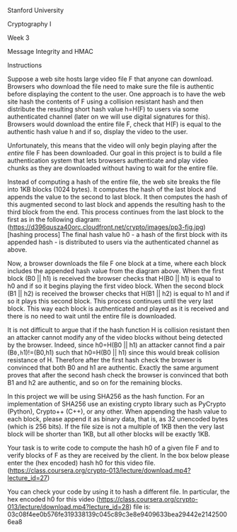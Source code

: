 Stanford University
 
 Cryptography I

 Week 3
 
 Message Integrity and HMAC

 Instructions
 
 Suppose a web site hosts large video file F that anyone can download. 
 Browsers who download the file need to make sure the file is authentic before displaying the content to the user. 
 One approach is to have the web site hash the contents of F using a collision resistant hash and then distribute the resulting short hash value h=H(F) to users via some authenticated channel (later on we will use digital signatures for this). 
 Browsers would download the entire file F, check that H(F) is equal to the authentic hash value h and if so, display the video to the user. 

 Unfortunately, this means that the video will only begin playing after the *entire* file F has been downloaded.
 Our goal in this project is to build a file authentication system that lets browsers authenticate and play video chunks as they are downloaded without having to wait for the entire file. 

 Instead of computing a hash of the entire file, the web site breaks the file into 1KB blocks (1024 bytes). It computes the hash of the last block and appends the value to the second to last block. 
 It then computes the hash of this augmented second to last block and appends the resulting hash to the third block from the end. This process continues from the last block to the first as in the following diagram: 
 (https://d396qusza40orc.cloudfront.net/crypto/images/pp3-fig.jpg)[hashing process]
 The final hash value h0 - a hash of the first block with its appended hash - is distributed to users via the authenticated channel as above. 

 Now, a browser downloads the file F one block at a time, where each block includes the appended hash value from the diagram above. 
 When the first block (B0 || h1) is received the browser checks that H(B0 || h1) is equal to h0 and if so it begins playing the first video block. 
 When the second block (B1 || h2) is received the browser checks that H(B1 || h2) is equal to h1 and if so it plays this second block. This process continues until the very last block. 
 This way each block is authenticated and played as it is received and there is no need to wait until the entire file is downloaded. 

 It is not difficult to argue that if the hash function H is collision resistant then an attacker cannot modify any of the video blocks without being detected by the browser. 
 Indeed, since h0=H(B0 || h1) an attacker cannot find a pair (B`0,h`1)!=(B0,h1) such that h0=H(B0 || h1) since this would break collision resistance of H. 
 Therefore after the first hash check the browser is convinced that both B0 and h1 are authentic.
 Exactly the same argument proves that after the second hash check the browser is convinced that both B1 and h2 are authentic, and so on for the remaining blocks. 

 In this project we will be using SHA256 as the hash function. For an implementation of SHA256 use an existing crypto library such as PyCrypto (Python), Crypto++ (C++), or any other. 
 When appending the hash value to each block, please append it as binary data, that is, as 32 unencoded bytes (which is 256 bits). 
 If the file size is not a multiple of 1KB then the very last block will be shorter than 1KB, but all other blocks will be exactly 1KB. 

 Your task is to write code to compute the hash h0 of a given file F and to verify blocks of F as they are received by the client. In the box below please enter the (hex encoded) hash h0 for this video file.  (https://class.coursera.org/crypto-013/lecture/download.mp4?lecture_id=27)

 You can check your code by using it to hash a different file. In particular, the hex encoded h0 for this video (https://class.coursera.org/crypto-013/lecture/download.mp4?lecture_id=28) file is:
 03c08f4ee0b576fe319338139c045c89c3e8e9409633bea29442e21425006ea8
